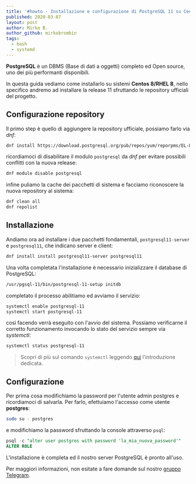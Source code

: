 ```yaml
---
title: '#howto - Installazione e configurazione di PostgreSQL 11 su Centos 8/RHEL 8'
published: 2020-03-07
layout: post
author: Mirko B.
author_github: mirkobrombin
tags:
  - bash  
  - systemd
---
```

**PostgreSQL** è un DBMS (Base di dati a oggetti) completo ed Open source, uno dei più performanti disponibili.

In questa guida vediamo come installarlo su sistemi **Centos 8/RHEL 8**, nello specifico andremo ad installare la release 11 sfruttando le repository ufficiali del progetto.

## Configurazione repository
Il primo step è quello di aggiungere la repository ufficiale, possiamo farlo via *dnf*:
```bash
dnf install https://download.postgresql.org/pub/repos/yum/reporpms/EL-8-x86_64/pgdg-redhat-repo-latest.noarch.rpm
```
ricordiamoci di disabilitare il modulo `postgresql` da *dnf* per evitare possibili conflitti con la nuova release:
```bash
dnf module disable postgresql
```
infine puliamo la cache dei pacchetti di sistema e facciamo riconoscere la nuova repository al sistema:
```bash
dnf clean all
dnf repolist
```

## Installazione
Andiamo ora ad installare i due pacchetti fondamentali, `postgresql11-server` e `postgresql11`, che indicano server e client:
```bash
dnf install install postgresql11-server postgresql11
```
Una volta completata l'installazione è necessario inizializzare il database di PostgreSQL:
```bash
/usr/pgsql-11/bin/postgresql-11-setup initdb
```
completato il processo abilitiamo ed avviamo il servizio:
```bash
systemctl enable postgresql-11
systemctl start postgresql-11
```
così facendo verrà eseguito con l'avvio del sistema. Possiamo verificarne il corretto funzionamento invocando lo stato del servizio sempre via *systemctl*:
```bash
systemctl status postgresql-11
```
> Scopri di più sul comando `systemctl` leggendo <a href="https://linuxhub.it/articles/howto-introduzione-a-systemd">qui</a> l'introduzione dedicata.

## Configurazione
Per prima cosa modifichiamo la password per l'utente admin postgres e ricordiamoci di salvarla. Per farlo, efettuiamo l'accesso come utente **postgres**:
```bash
sudo su - postgres 
```
e modifichiamo la password sfruttando la console attraverso `psql`:
```sql
psql -c "alter user postgres with password 'la_mia_nuova_password'" 
ALTER ROLE
```

L'installazione è completa ed il nostro server PostgreSQL è pronto all'uso.

Per maggiori informazioni, non esitate a fare domande sul nostro [gruppo Telegram](https://t.me/linuxpeople).